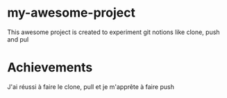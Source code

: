 # my-awesome-project
This awesome project is created to experiment git notions like clone, push and pul
# Achievements
J'ai réussi à faire le clone, pull et je m'apprête à faire push


